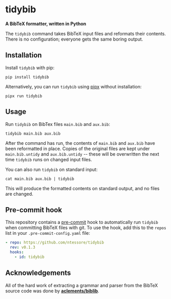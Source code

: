 # tidybib

**A BibTeX formatter, written in Python**

The `tidybib` command takes BibTeX input files and reformats their contents.
There is no configuration; everyone gets the same boring output.

## Installation

Install `tidybib` with pip:

    pip install tidybib

Alternatively, you can run `tidybib` using [pipx](https://pypa.github.io/pipx/)
without installation:

    pipx run tidybib

## Usage

Run `tidybib` on BibTex files `main.bib` and `aux.bib`:

    tidybib main.bib aux.bib

After the command has run, the contents of `main.bib` and `aux.bib` have been
reformatted in place. Copies of the original files are kept under
`main.bib.untidy` and `aux.bib.untidy` -- these will be overwritten the next
time `tidybib` runs on changed input files.

You can also run `tidybib` on standard input:

    cat main.bib aux.bib | tidybib

This will produce the formatted contents on standard output, and no files are
changed.

## Pre-commit hook

This repository contains a [pre-commit](https://pre-commit.com) hook to
automatically run `tidybib` when committing BibTeX files with git. To use the
hook, add this to the `repos` list in your `.pre-commit-config.yaml` file:

```yaml
- repo: https://github.com/ntessore/tidybib
  rev: v0.1.3
  hooks:
    - id: tidybib
```

## Acknowledgements

All of the hard work of extracting a grammar and parser from the BibTeX source
code was done by [**aclements/biblib**](https://github.com/aclements/biblib).
